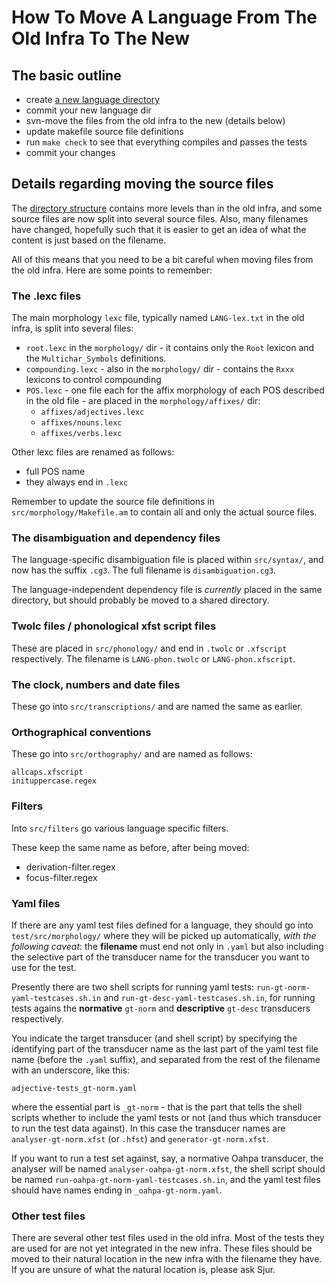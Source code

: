 # How To Move A Language From The Old Infra To The New

## The basic outline

* create [a new language directory](HowToAddANewLanguage.html)
* commit your new language dir
* svn-move the files from the old infra to the new (details below)
* update makefile source file definitions
* run `make check` to see that everything compiles and passes the tests
* commit your changes

## Details regarding moving the source files

The [directory structure](NewinfraCatalogues.html) contains more levels than in the old infra, and some source files are now split into several source files. Also, many filenames have changed, hopefully such that it is easier to get an idea of what the content is just based on the filename.

All of this means that you need to be a bit careful when moving files from the old infra. Here are some points to remember:

### The .lexc files

The main morphology `lexc` file, typically named `LANG-lex.txt` in the old infra, is split into several files:

* `root.lexc` in the `morphology/` dir - it contains only the `Root` lexicon and the `Multichar_Symbols` definitions.
* `compounding.lexc` - also in the `morphology/` dir - contains the `Rxxx` lexicons to control compounding
* `POS.lexc` - one file each for the affix morphology of each POS described in the old file - are placed in the `morphology/affixes/` dir:
    - `affixes/adjectives.lexc`
    - `affixes/nouns.lexc`
    - `affixes/verbs.lexc`

Other lexc files are renamed as follows:
* full POS name
* they always end in `.lexc`

Remember to update the source file definitions in `src/morphology/Makefile.am` to contain all and only the actual source files.

### The disambiguation and dependency files

The language-specific disambiguation file is placed within `src/syntax/`, and now has the suffix `.cg3`. The full filename is `disambiguation.cg3`.

The language-independent dependency file is *currently* placed in the same directory, but should probably be moved to a shared directory.

### Twolc files / phonological xfst script files

These are placed in `src/phonology/` and end in `.twolc` or `.xfscript` respectively. The filename is `LANG-phon.twolc` or `LANG-phon.xfscript`.

### The clock, numbers and date files

These go into `src/transcriptions/` and are named the same as earlier.

### Orthographical conventions

These go into `src/orthography/` and are named as follows:

```
allcaps.xfscript
inituppercase.regex
```

###  Filters

Into `src/filters` go various language specific filters.

These keep the same name as before, after being moved:

* derivation-filter.regex
* focus-filter.regex

### Yaml files

If there are any yaml test files defined for a language, they should go into `test/src/morphology/` where they will be picked up automatically, *with the following caveat*: the **filename** must end not only in `.yaml` but also including the selective part of the transducer name for the transducer you want to use for the test.

Presently there are two shell scripts for running yaml tests: `run-gt-norm-yaml-testcases.sh.in` and `run-gt-desc-yaml-testcases.sh.in`, for running tests agains the **normative** `gt-norm` and **descriptive** `gt-desc` transducers respectively.

You indicate the target transducer (and shell script) by specifying the identifying part of the transducer name as the last part of the yaml test file name (before the `.yaml` suffix), and separated from the rest of the filename with an underscore, like this:

```
adjective-tests_gt-norm.yaml
```

where the essential part is `_gt-norm` - that is the part that tells the shell scripts whether to include the yaml tests or not (and thus which transducer to run the test data against). In this case the transducer names are `analyser-gt-norm.xfst` (or `.hfst`) and `generator-gt-norm.xfst`.

If you want to run a test set against, say, a normative Oahpa transducer, the analyser will be named `analyser-oahpa-gt-norm.xfst`, the shell script should be named `run-oahpa-gt-norm-yaml-testcases.sh.in`, and the yaml test files should have names ending in `_oahpa-gt-norm.yaml`.

### Other test files

There are several other test files used in the old infra. Most of the tests they are used for are not yet integrated in the new infra. These files should be moved to their natural location in the new infra with the filename they have. If you are unsure of what the natural location is, please ask Sjur.
